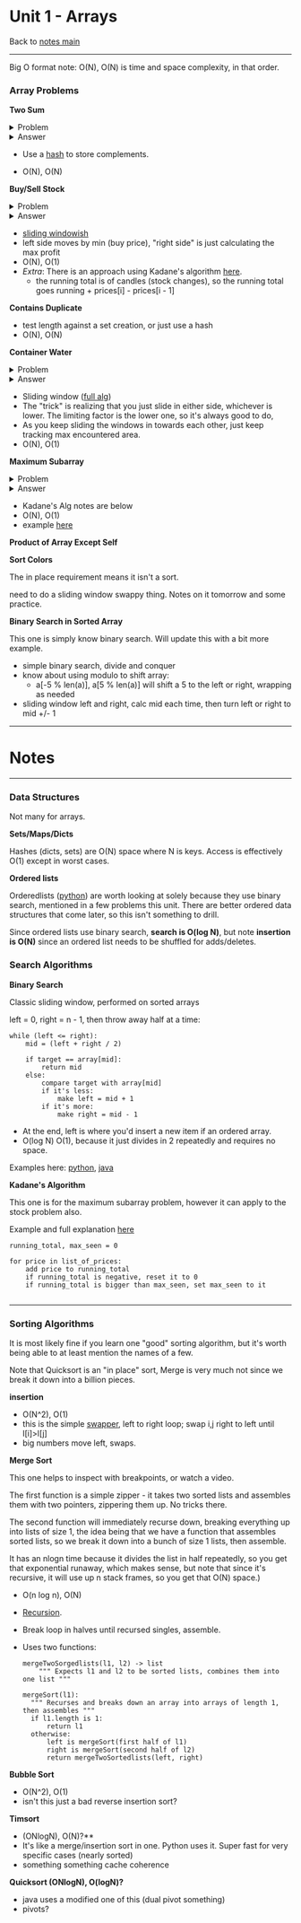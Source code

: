 # Unit 1 - Arrays

Back to [notes main](main.md)

---

Big O format note: O(N), O(N) is time and space complexity, in that order.

### Array Problems

**Two Sum**


<details>
<summary>Problem</summary>

Given an array of integers nums and an integer target, return indices of the two numbers such that they add up to target.

You may assume that each input would have exactly one solution, and you may not use the same element twice.

You can return the answer in any order.

```
Example 1:

Input: nums = [2,7,11,15], target = 9
Output: [0,1]
Explanation: Because nums[0] + nums[1] == 9, we return [0, 1].
Example 2:

Input: nums = [3,2,4], target = 6
Output: [1,2]
Example 3:

Input: nums = [3,3], target = 6
Output: [0,1]
 

Constraints:

2 <= nums.length <= 104
-109 <= nums[i] <= 109
-109 <= target <= 109
Only one valid answer exists.
``` 

Follow-up: Can you come up with an algorithm that is less than O(n2) time complexity?

</details>

<details>
<summary>Answer</summary>

```python3
def twoSum(nums: list[int], target: int) -> list[int]:
    """ for each num, we both check for (target - complement), then save its index """
    complements: dict[int, int] = {}
    for i in range(len(nums)):
        j = complements.get(nums[i])
        if j is not None:
            return (i, j)
        complements[target - nums[i]] = i
```

</details>

- Use a [hash](../src/problems/two_sum.py) to store complements.

- O(N), O(N)

**Buy/Sell Stock**

<details>
<summary>Problem</summary>

You are given an array prices where prices[i] is the price of a given stock on the ith day.

You want to maximize your profit by choosing a single day to buy one stock and choosing a different day in the future to sell that stock.

Return the maximum profit you can achieve from this transaction. If you cannot achieve any profit, return 0.

 

```
Example 1:

Input: prices = [7,1,5,3,6,4]
Output: 5
Explanation: Buy on day 2 (price = 1) and sell on day 5 (price = 6), profit = 6-1 = 5.
Note that buying on day 2 and selling on day 1 is not allowed because you must buy before you sell.
Example 2:

Input: prices = [7,6,4,3,1]
Output: 0
Explanation: In this case, no transactions are done and the max profit = 0.
 

Constraints:

1 <= prices.length <= 105
0 <= prices[i] <= 104

```
</details>
<details>
<summary>Answer</summary>

##### sliding window

```python3
def maxProfit(prices: list[int]) -> int:
    """
    We will track two things, lowest price seen (A), and max profit (B) we can make on the current one.

    We just keep retesting B on each one, and grabbing each new lowest stock point, and we're guaranteed to capture
    the longest line.
    """
    max_profit = 0
    buy_price = float('inf')
    for i in range(0, len(prices)):
        buy_price = min(buy_price, prices[i]) # A
        max_profit = max(max_profit, prices[i] - buy_price) # B
    return max_profit
```

##### kadanes (see max subarray)
```python3
def maxProfit2(prices: list[int]) -> int:
    """
    https://leetcode.com/problems/best-time-to-buy-and-sell-stock/solutions/4868897/most-optimized-kadane-s-algorithm-java-c-python-rust-javascript/

    This is also O(N), O(1). Included it for completionism, but the first way is fine. Kadane's will come up in the
    largest subarray problem, so I figured might want it later.
    """
    n = len(prices)
    maxProfit = 0
    currMax_Profit = 0

    for i in range(1, n):
        currMax_Profit += prices[i] - prices[i - 1]

        if currMax_Profit > 0:
            pass

        else:
            currMax_Profit = 0

        maxProfit = max(maxProfit, currMax_Profit)

    return maxProfit
```
</details>


- [sliding windowish](../src/problems/buy_sell_stock.py)
- left side moves by min (buy price), "right side" is just calculating the max profit
- O(N), O(1)
- *Extra*: There is an approach using Kadane's algorithm [here](../src/problems/buy_sell_stock.py#L15). 
  - the running total is of candles (stock changes), so the running total goes running + prices[i] - prices[i - 1]

**Contains Duplicate**
- test length against a set creation, or just use a hash
- O(N), O(N)

**Container Water**

<details>
<summary>Problem</summary>
Given an integer array nums, return true if any value appears at least twice in the array, and return false if every element is distinct.


```
Example 1:

Input: nums = [1,2,3,1]
Output: true
Example 2:

Input: nums = [1,2,3,4]
Output: false
Example 3:

Input: nums = [1,1,1,3,3,4,3,2,4,2]
Output: true


Constraints:

1 <= nums.length <= 105
-109 <= nums[i] <= 109
```
</details>

<details>
<summary>Answer</summary>

```python3
def maxArea(heights: list[int]) -> int:
    """
    A is the vertical side of the water, B is the width.

    Algorithm is to simply sliding window, track the max, and just keep moving in the shorter side (C)
    """
    left: int = 0
    right: int = len(heights) - 1

    max_area = min(heights[left], heights[right]) * (right - left)
    """         A                                   B              """

    while left < right:
        max_area = max(
            min(heights[left], heights[right]) * (right - left),  # A
            max_area  # B
        )
        if heights[left] < heights[right]:  # C
            left += 1
        else:
            right -= 1
    return max_area
```
</details>


- Sliding window ([full alg](../src/problems/water_containers.py))
- The "trick" is realizing that you just slide in either side, whichever
  is lower. The limiting factor is the lower one, so it's always good to do, 
- As you keep sliding the windows in towards each other, just keep tracking max encountered area.  
- O(N), O(1)

**Maximum Subarray**

<details>
<summary>Problem</summary>
Given an integer array nums, find the 
subarray
 with the largest sum, and return its sum.

 

```
Example 1:

Input: nums = [-2,1,-3,4,-1,2,1,-5,4]
Output: 6
Explanation: The subarray [4,-1,2,1] has the largest sum 6.
Example 2:

Input: nums = [1]
Output: 1
Explanation: The subarray [1] has the largest sum 1.
Example 3:

Input: nums = [5,4,-1,7,8]
Output: 23
Explanation: The subarray [5,4,-1,7,8] has the largest sum 23.
 

Constraints:

1 <= nums.length <= 105
-104 <= nums[i] <= 104
```
 

Follow up: If you have figured out the O(n) solution, try coding another solution using the divide and conquer approach, which is more subtle.

</details>

<details>
<summary>Answer</summary>

        
```python3
def maxSubArray(self, nums: list[int]) -> int:
    """
    Kadane's alg makes a lot more sense if you watch it work - there are good videos online.

    The idea is we have a running total that we just reset if it ever hits 0(A), but we keep storing the max we see (B)
    as we make the total. That means we're basically sliding a window up the left, and dumping everything to the left of
    it any time it goes negative.
    """
    max_seen: int = nums[0]
    running_total: int = nums[0]

    for i in range(1, len(nums)):
        running_total = max(0, nums[i] + running_total) # A
        max_seen = max(max_seen, running_total) # B
    return max_seen
```

This is the same concept, but I find it a bit easier to think through:

```python3
def maxSubArray(nums: list[int]) -> int:
running_total = float('-inf')
max_seen = float('-inf')
for i in range(0, len(nums)):
running_total = max(running_total + nums[i], nums[i])
max_seen = max(running_total, max_seen)
```
</details>


- Kadane's Alg notes are below
- O(N), O(1)
- example [here](../src/problems/largest_subarray_add.py)

**Product of Array Except Self**

**Sort Colors**

The in place requirement means it isn't a sort.

need to do a sliding window swappy thing. Notes on it tomorrow and some practice.

**Binary Search in Sorted Array**

This one is simply know binary search. Will update this with a bit more example.

- simple binary search, divide and conquer
- know about using modulo to shift array:
  * a[-5 % len(a)], a[5 % len(a)] will shift a 5 to the left or right, wrapping as needed
- sliding window left and right, calc mid each time, then turn left or right to mid +/- 1

----

# Notes

----
### Data Structures

Not many for arrays.

**Sets/Maps/Dicts**

Hashes (dicts, sets) are O(N) space where N is keys. Access is effectively O(1) except in worst cases.

**Ordered lists**

Orderedlists ([python](.../rc/textbook_work/Ch1_2_6_ordered_array.py)) are worth looking at solely because they
use binary search, mentioned in a few problems this unit. There are better ordered data structures that come later, so this isn't something to drill.

Since ordered lists use binary search, **search is O(log N)**, but note **insertion is O(N)** since an ordered list needs to be shuffled for adds/deletes.


### Search Algorithms

**Binary Search**

Classic sliding window, performed on sorted arrays

left = 0, right = n - 1, then throw away half at a time:
```
while (left <= right):
    mid = (left + right / 2)
    
    if target == array[mid]:
        return mid
    else:
        compare target with array[mid] 
        if it's less:
            make left = mid + 1
        if it's more:
            make right = mid - 1
```

- At the end, left is where you'd insert a new item if an ordered array.
- O(log N) O(1), because it just divides in 2 repeatedly and requires no space.
 
Examples here: [python](../src/textbook_work/Ch1_2_6_ordered_array.py#L22), [java](/../src/textbook_work/Orderedlist.java#L54)

**Kadane's Algorithm**

This one is for the maximum subarray problem, however it can apply to the stock problem also.

Example and full explanation [here](../src/problems/largest_subarray_add.py)

```
running_total, max_seen = 0

for price in list_of_prices:
    add price to running_total
    if running_total is negative, reset it to 0
    if running_total is bigger than max_seen, set max_seen to it
    
```


---
### Sorting Algorithms

It is most likely fine if you learn one "good" sorting algorithm, but it's worth being able to 
at least mention the names of a few. 

Note that Quicksort is an "in place" sort, Merge is very much not since we break it down into a billion pieces.

**insertion**

- O(N^2), O(1)
- this is the simple [swapper](../src/dsa/sorting_algs/insertion.py), left to right loop; swap i,j right to left until l[i]\>l[j]
- big numbers move left, swaps.
 
**Merge Sort**

This one helps to inspect with breakpoints, or watch a video.

The first function is a simple zipper - it takes two sorted lists and assembles them with two pointers, zippering them up. No tricks there.

The second function will immediately recurse down, breaking everything up into lists of size 1, the idea
being that we have a function that assembles sorted lists, so we break it down into a bunch of size 1 lists, then assemble.

It has an nlogn time because it divides the list in half repeatedly, so you get that exponential
runaway, which makes sense, but note that since it's recursive, it will use up n stack frames, so you get that O(N) space.)

- O(n log n), O(N)
- [Recursion](../src/dsa/sorting_algs/merge.py).
- Break loop in halves until recursed singles, assemble. 
- Uses two functions:
 
    ```
    mergeTwoSorgedlists(l1, l2) -> list
        """ Expects l1 and l2 to be sorted lists, combines them into one list """
  
    mergeSort(l1):
      """ Recurses and breaks down an array into arrays of length 1, then assembles """
      if l1.length is 1:
          return l1
      otherwise:
          left is mergeSort(first half of l1)
          right is mergeSort(second half of l2)
          return mergeTwoSortedlists(left, right)
    ```
                    
**Bubble Sort**
- O(N^2), O(1)
- isn't this just a bad reverse insertion sort? 
 
**Timsort** 
- (ONlogN), O(N)?**
- It's like a merge/insertion sort in one. Python uses it. Super fast for very specific cases (nearly sorted)
- something something cache coherence
  
**Quicksort (ONlogN), O(logN)?**
- java uses a modified one of this (dual pivot something)
- pivots? 
